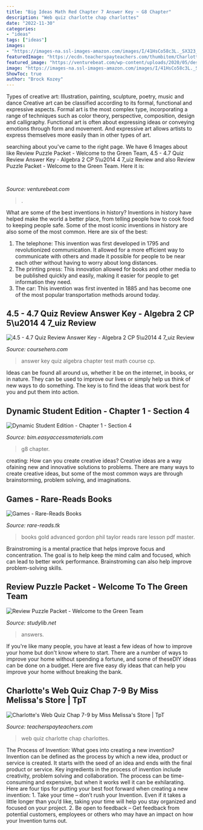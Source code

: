 ```yaml
---
title: "Big Ideas Math Red Chapter 7 Answer Key ~ G8 Chapter"
description: "Web quiz charlotte chap charlottes"
date: "2022-11-30"
categories:
- "ideas"
tags: ["ideas"]
images:
- "https://images-na.ssl-images-amazon.com/images/I/41HsCo58c3L._SX323_BO1,204,203,200_.jpg"
featuredImage: "https://ecdn.teacherspayteachers.com/thumbitem/Charlottes-Web-Quiz-Chap-7-9-1719986-1500875428/original-1719986-1.jpg"
featured_image: "https://venturebeat.com/wp-content/uploads/2020/05/deserted-islands-devops.png?w=800"
image: "https://images-na.ssl-images-amazon.com/images/I/41HsCo58c3L._SX323_BO1,204,203,200_.jpg"
ShowToc: true
author: "Brock Kozey"
---
```



Types of creative art: Illustration, painting, sculpture, poetry, music and dance
Creative art can be classified according to its formal, functional and expressive aspects. Formal art is the most complex type, incorporating a range of techniques such as color theory, perspective, composition, design and calligraphy. Functional art is often about expressing ideas or conveying emotions through form and movement. And expressive art allows artists to express themselves more easily than in other types of art.

	

		
searching about  you've came to the right page. We have 6 Images about  like Review Puzzle Packet - Welcome to the Green Team, 4.5 - 4.7 Quiz Review Answer Key - Algebra 2 CP 5\u2014 4 7_uiz Review and also Review Puzzle Packet - Welcome to the Green Team. Here it is:
		
    
## 

<img loading=lazy src="https://venturebeat.com/wp-content/uploads/2020/05/deserted-islands-devops.png?w=800" onerror="this.onerror=null;this.src='https://tse4.mm.bing.net/th?id=OIP.UGt6QPKIHa9PnAKD-gUZaAHaE5&amp;pid=15.1';" alt="">

_Source: venturebeat.com_

>. 

	

What are some of the best inventions in history?
Inventions in history have helped make the world a better place, from telling people how to cook food to keeping people safe. Some of the most iconic inventions in history are also some of the most common. Here are six of the best: 
1. The telephone: This invention was first developed in 1795 and revolutionized communication. It allowed for a more efficient way to communicate with others and made it possible for people to be near each other without having to worry about long distances. 
2. The printing press: This innovation allowed for books and other media to be published quickly and easily, making it easier for people to get information they need. 
3. The car: This invention was first invented in 1885 and has become one of the most popular transportation methods around today.

    
## 4.5 - 4.7 Quiz Review Answer Key - Algebra 2 CP 5\u2014 4 7_uiz Review

<img loading=lazy src="https://www.coursehero.com/thumb/46/ab/46ab69635314e742b566c87a4e6ffdd149113e3e_180.jpg" onerror="this.onerror=null;this.src='https://tse3.mm.bing.net/th?id=OIP.9Xk57zxqT1K--MPDVHRtEgAAAA&amp;pid=15.1';" alt="4.5 - 4.7 Quiz Review Answer Key - Algebra 2 CP 5\u2014 4 7_uiz Review">

_Source: coursehero.com_

>answer key quiz algebra chapter test math course cp. 

	

Ideas can be found all around us, whether it be on the internet, in books, or in nature. They can be used to improve our lives or simply help us think of new ways to do something. The key is to find the ideas that work best for you and put them into action.

    
## Dynamic Student Edition - Chapter 1 - Section 4

<img loading=lazy src="https://bim.easyaccessmaterials.com/protected/content/dcs_cc_v2/g8/c01/04/g8_01_04_p003.png" onerror="this.onerror=null;this.src='https://tse1.mm.bing.net/th?id=OIP.CZoqd2U3UKDv5Wipv6x3DwHaJl&amp;pid=15.1';" alt="Dynamic Student Edition - Chapter 1 - Section 4">

_Source: bim.easyaccessmaterials.com_

>g8 chapter. 

	

creating: How can you create creative ideas?
Creative ideas are a way ofaining new and innovative solutions to problems. There are many ways to create creative ideas, but some of the most common ways are through brainstorming, problem solving, and imaginations.

    
## Games - Rare-Reads Books

<img loading=lazy src="https://images-na.ssl-images-amazon.com/images/I/41HsCo58c3L._SX323_BO1,204,203,200_.jpg" onerror="this.onerror=null;this.src='https://tse1.mm.bing.net/th?id=OIP.obA2UeTtZ7GdamOJpLDQ5QAAAA&amp;pid=15.1';" alt="Games - Rare-Reads Books">

_Source: rare-reads.tk_

>books gold advanced gordon phil taylor reads rare lesson pdf master. 

	

Brainstroming is a mental practice that helps improve focus and concentration. The goal is to help keep the mind calm and focused, which can lead to better work performance. Brainstroming can also help improve problem-solving skills.

    
## Review Puzzle Packet - Welcome To The Green Team

<img loading=lazy src="https://s2.studylib.net/store/data/010235696_1-d98b6dc29f095e7335a7523f655ad596-768x994.png" onerror="this.onerror=null;this.src='https://tse4.mm.bing.net/th?id=OIP.hYsw6lJ2tcrM8LOsY2iRqQHaJl&amp;pid=15.1';" alt="Review Puzzle Packet - Welcome to the Green Team">

_Source: studylib.net_

>answers. 

	

If you're like many people, you have at least a few ideas of how to improve your home but don't know where to start. There are a number of ways to improve your home without spending a fortune, and some of theseDIY ideas can be done on a budget. Here are five easy diy ideas that can help you improve your home without breaking the bank.

    
## Charlotte&#039;s Web Quiz Chap 7-9 By Miss Melissa&#039;s Store | TpT

<img loading=lazy src="https://ecdn.teacherspayteachers.com/thumbitem/Charlottes-Web-Quiz-Chap-7-9-1719986-1500875428/original-1719986-1.jpg" onerror="this.onerror=null;this.src='https://tse3.mm.bing.net/th?id=OIP.o7VIL3SZx2ycLtEKpknJQgAAAA&amp;pid=15.1';" alt="Charlotte&#039;s Web Quiz Chap 7-9 by Miss Melissa&#039;s Store | TpT">

_Source: teacherspayteachers.com_

>web quiz charlotte chap charlottes. 

	

The Process of Invention: What goes into creating a new invention?
Invention can be defined as the process by which a new idea, product or service is created. It starts with the seed of an idea and ends with the final product or service. Key ingredients in the process of invention include creativity, problem solving and collaboration. The process can be time-consuming and expensive, but when it works well it can be exhilarating. Here are four tips for putting your best foot forward when creating a new invention: 1. Take your time – don’t rush your Invention. Even if it takes a little longer than you’d like, taking your time will help you stay organized and focused on your project. 2. Be open to feedback – Get feedback from potential customers, employees or others who may have an impact on how your Invention turns out. 
